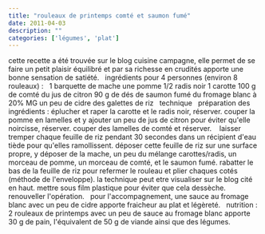 ```yaml
---
title: "rouleaux de printemps comté et saumon fumé"
date: 2011-04-03
description: ""
categories: ['légumes', 'plat']
---
```


          
 cette recette a été trouvée sur le blog&nbsp;cuisine campagne,&nbsp;elle permet de se faire un petit plaisir équilibré et par sa richesse en crudités apporte une bonne sensation de satiété.         &nbsp;   ingrédients pour 4 personnes&nbsp;(environ 8 rouleaux) :   &nbsp;   1 barquette de mache   une pomme   1/2 radis noir   1 carotte   100 g de comté   du jus de citron   90 g de dés de saumon fumé   du fromage blanc à 20% MG   un peu de cidre   des galettes de riz   &nbsp;   technique   &nbsp;   préparation des ingrédients&nbsp;: éplucher et raper la carotte et le radis noir, réserver. couper la pomme en lamelles et y ajouter un peu de jus de citron pour éviter qu'elle noircisse, réserver. couper des lamelles de comté et réserver.&nbsp;   &nbsp;   laisser tremper chaque feuille de riz pendant 30 secondes dans un récipient d'eau tiède pour qu'elles ramollissent.   déposer cette feuille de riz sur une surface propre, y déposer de la mache, un peu du mélange carottes/radis, un morceau de pomme, un morceau de comté, et le saumon fumé. rabatter le bas de la feuille de riz pour refermer le rouleau et plier chaques cotés (méthode de l'enveloppe). la technique peut etre visualiser sur le blog cité en haut. mettre sous film plastique pour éviter que cela dessèche. renouveller l'opération.   &nbsp;   pour l'accompagnement, une sauce au fromage blanc avec un peu de cidre apporte fraicheur au plat et légèreté.   &nbsp;   nutrition : 2 rouleaux de printemps avec un peu de sauce au fromage blanc apporte 30 g de pain, l'équivalent de 50 g de viande ainsi que des légumes.   &nbsp; 

                          
